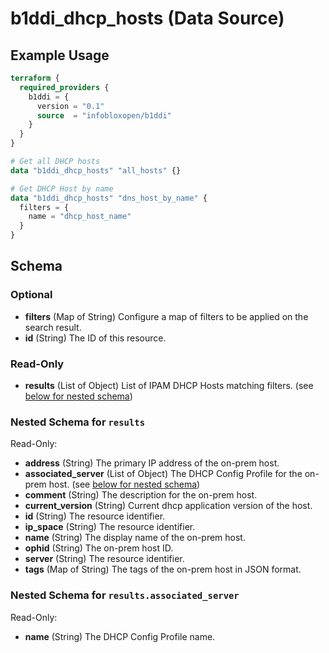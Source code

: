 # b1ddi_dhcp_hosts (Data Source)

## Example Usage

```terraform
terraform {
  required_providers {
    b1ddi = {
      version = "0.1"
      source  = "infobloxopen/b1ddi"
    }
  }
}

# Get all DHCP hosts
data "b1ddi_dhcp_hosts" "all_hosts" {}

# Get DHCP Host by name
data "b1ddi_dhcp_hosts" "dns_host_by_name" {
  filters = {
    name = "dhcp_host_name"
  }
}
```

<!-- schema generated by tfplugindocs -->
## Schema

### Optional

- **filters** (Map of String) Configure a map of filters to be applied on the search result.
- **id** (String) The ID of this resource.

### Read-Only

- **results** (List of Object) List of IPAM DHCP Hosts matching filters. (see [below for nested schema](#nestedatt--results))

<a id="nestedatt--results"></a>
### Nested Schema for `results`

Read-Only:

- **address** (String) The primary IP address of the on-prem host.
- **associated_server** (List of Object) The DHCP Config Profile for the on-prem host. (see [below for nested schema](#nestedobjatt--results--associated_server))
- **comment** (String) The description for the on-prem host.
- **current_version** (String) Current dhcp application version of the host.
- **id** (String) The resource identifier.
- **ip_space** (String) The resource identifier.
- **name** (String) The display name of the on-prem host.
- **ophid** (String) The on-prem host ID.
- **server** (String) The resource identifier.
- **tags** (Map of String) The tags of the on-prem host in JSON format.

<a id="nestedobjatt--results--associated_server"></a>
### Nested Schema for `results.associated_server`

Read-Only:

- **name** (String) The DHCP Config Profile name.


